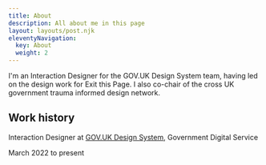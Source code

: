 ```yaml
---
title: About 
description: All about me in this page
layout: layouts/post.njk
eleventyNavigation:
  key: About
  weight: 2
---
```

I'm an Interaction Designer for the GOV.UK Design System team, having led on the design work for Exit this Page. I also co-chair of the cross UK government trauma informed design network.

## Work history
Interaction Designer at [GOV.UK Design System](https://design-system.service.gov.uk/), Government Digital Service

March 2022 to present


